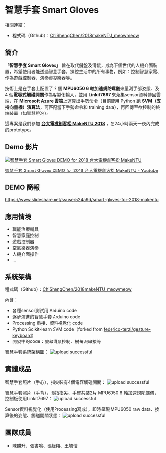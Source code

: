 # 智慧手套 Smart Gloves

相關連結：

- 程式碼（Github）：[ChiShengChen/2018makeNTU_meowmeow](https://github.com/ChiShengChen/2018makeNTU_meowmeow)

## 簡介

**「智慧手套 Smart Gloves」** 旨在取代鍵盤及滑鼠，成為下個世代的人機介面裝置，希望使用者能透過智慧手套，操控生活中的所有事物，例如：控制智慧家電、作為遊戲控制器、演奏虛擬樂器等。

技術上是在手套上配置了 2 個 **MPU6050 6 軸加速規陀螺儀**來量測手部姿態、及 4 個**電容式觸碰開關**作為客製化輸入，並用 **Linkit7697** 來蒐集sensor資料傳回雲端，在 **Microsoft Azure 雲端**上運算出手勢命令（目前使用 Python 跑 **SVM（支持向量機）演算法**，可匹配當下手勢命令和 training data），再回傳至欲控制的終端裝置（如智慧燈泡）。

這專案是我們參加 **[台大電機創客松 MakeNTU 2018](https://make.ntuee.org/)** ，在24小時兩天一夜內完成的prototype。

## Demo 影片

[![智慧手套 Smart Gloves DEMO for 2018 台大電機創客松 MakeNTU](https://img.youtube.com/vi/IuPLv4no5wM/0.jpg)](https://www.youtube.com/watch?v=IuPLv4no5wM)

[智慧手套 Smart Gloves DEMO for 2018 台大電機創客松 MakeNTU - Youtube](https://youtu.be/IuPLv4no5wM)

## DEMO 簡報

https://www.slideshare.net/ssuser524a9d/smart-gloves-for-2018-makentu

## 應用情境

- 職能治療輔具
- 智慧家庭控制
- 遊戲控制器
- 空氣樂器演奏
- 人機介面操作
- ...

## 系統架構

程式碼（Github）：[ChiShengChen/2018makeNTU_meowmeow](https://github.com/ChiShengChen/2018makeNTU_meowmeow)

內含：
- 各種sensor測試用 Arduino code
- 逐步演進的智慧手套 Arduino code
- Processing 串接、資料視覺化 code
- Python Scikit-learn SVM code（forked from [federico-terzi/gesture-keyboard](https://github.com/federico-terzi/gesture-keyboard)）
- 開發中的code：螢幕滑鼠控制、樹莓派串接等

智慧手套系統架構圖：
![upload successful](https://imgur.com/xcY8aWq.png)

## 實體成品

智慧手套照片（手心），指尖裝有4個電容觸碰開關：
![upload successful](https://imgur.com/TczvrrE.png)


智慧手套照片（手背），食指指尖、手臂共裝2片 MPU6050 6 軸加速規陀螺儀，控制板使用Linkit7697：
![upload successful](https://imgur.com/ffcZ1zw.png)

Sensor資料視覺化（使用Processing寫成），即時呈現 MPU6050 raw data、換算後的姿態、觸碰開關狀態：
![upload successful](https://imgur.com/70Awpa1.png)

## 團隊成員

- 陳麒升、張書鳴、張楹翔、王毓愷
